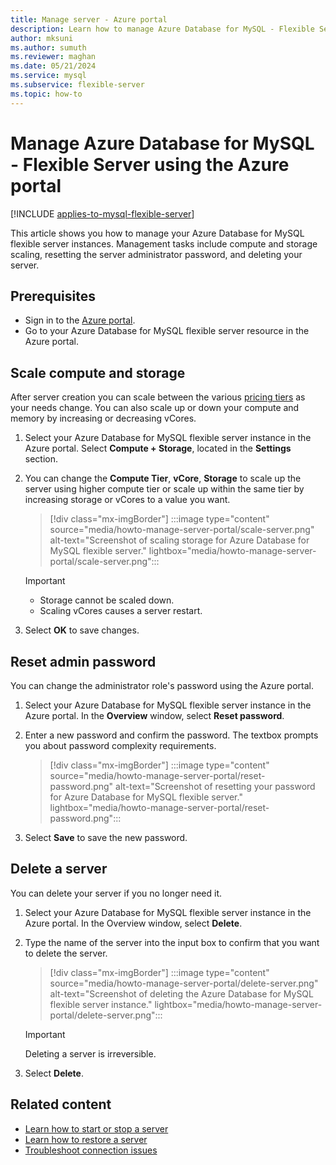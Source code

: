 ```yaml
---
title: Manage server - Azure portal
description: Learn how to manage Azure Database for MySQL - Flexible Server from the Azure portal.
author: mksuni
ms.author: sumuth
ms.reviewer: maghan
ms.date: 05/21/2024
ms.service: mysql
ms.subservice: flexible-server
ms.topic: how-to
---
```


# Manage Azure Database for MySQL - Flexible Server using the Azure portal

[!INCLUDE [applies-to-mysql-flexible-server](../includes/applies-to-mysql-flexible-server.md)]

This article shows you how to manage your Azure Database for MySQL flexible server instances. Management tasks include compute and storage scaling, resetting the server administrator password, and deleting your server.

## Prerequisites

- Sign in to the [Azure portal](https://portal.azure.com).
- Go to your Azure Database for MySQL flexible server resource in the Azure portal.

## Scale compute and storage

After server creation you can scale between the various [pricing tiers](https://azure.microsoft.com/pricing/details/mysql/) as your needs change. You can also scale up or down your compute and memory by increasing or decreasing vCores.

1. Select your Azure Database for MySQL flexible server instance in the Azure portal. Select **Compute + Storage**, located in the **Settings** section.

1. You can change the **Compute Tier**, **vCore**, **Storage** to scale up the server using higher compute tier or scale up within the same tier by increasing storage or vCores to a value you want.

   > [!div class="mx-imgBorder"]
   > :::image type="content" source="media/howto-manage-server-portal/scale-server.png" alt-text="Screenshot of scaling storage for Azure Database for MySQL flexible server." lightbox="media/howto-manage-server-portal/scale-server.png":::

   > [!IMPORTANT]  
      > - Storage cannot be scaled down.
      > - Scaling vCores causes a server restart.

1. Select **OK** to save changes.

## Reset admin password

You can change the administrator role's password using the Azure portal.

1. Select your Azure Database for MySQL flexible server instance in the Azure portal. In the **Overview** window, select **Reset password**.

1. Enter a new password and confirm the password. The textbox prompts you about password complexity requirements.

   > [!div class="mx-imgBorder"]
   > :::image type="content" source="media/howto-manage-server-portal/reset-password.png" alt-text="Screenshot of resetting your password for Azure Database for MySQL flexible server." lightbox="media/howto-manage-server-portal/reset-password.png":::

1. Select **Save** to save the new password.

## Delete a server

You can delete your server if you no longer need it.

1. Select your Azure Database for MySQL flexible server instance in the Azure portal. In the Overview window, select **Delete**.

1. Type the name of the server into the input box to confirm that you want to delete the server.

   > [!div class="mx-imgBorder"]
   > :::image type="content" source="media/howto-manage-server-portal/delete-server.png" alt-text="Screenshot of deleting the Azure Database for MySQL flexible server instance." lightbox="media/howto-manage-server-portal/delete-server.png":::

   > [!IMPORTANT]  
   > Deleting a server is irreversible.

1. Select **Delete**.

## Related content

- [Learn how to start or stop a server](how-to-stop-start-server-portal.md)
- [Learn how to restore a server](how-to-restore-server-portal.md)
- [Troubleshoot connection issues](how-to-troubleshoot-common-connection-issues.md)
